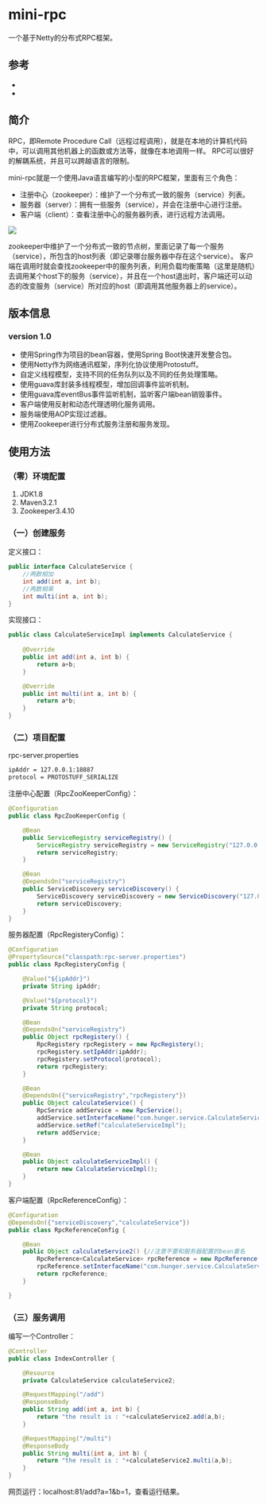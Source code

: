 # mini-rpc

一个基于Netty的分布式RPC框架。

## 参考

- [tang-jie/NettyRPC]: https://github.com/tang-jie/NettyRPC

- [luxiaoxun/NettyRpc]: https://github.com/luxiaoxun/NettyRpc

## 简介

RPC，即Remote Procedure Call（远程过程调用），就是在本地的计算机代码中，可以调用其他机器上的函数或方法等，就像在本地调用一样。
RPC可以很好的解耦系统，并且可以跨越语言的限制。

mini-rpc就是一个使用Java语言编写的小型的RPC框架，里面有三个角色：

- 注册中心（zookeeper）：维护了一个分布式一致的服务（service）列表。
- 服务器（server）：拥有一些服务（service），并会在注册中心进行注册。
- 客户端（client）：查看注册中心的服务器列表，进行远程方法调用。

![](http://opmjieyki.bkt.clouddn.com/18-1-27/96341811.jpg)

zookeeper中维护了一个分布式一致的节点树，里面记录了每一个服务（service），所包含的host列表（即记录哪台服务器中存在这个service）。
客户端在调用时就会查找zookeeper中的服务列表，利用负载均衡策略（这里是随机）去调用某个host下的服务（service），并且在一个host退出时，客户端还可以动态的改变服务（service）所对应的host（即调用其他服务器上的service）。


## 版本信息

### version 1.0

- 使用Spring作为项目的bean容器，使用Spring Boot快速开发整合包。
- 使用Netty作为网络通讯框架，序列化协议使用Protostuff。
- 自定义线程模型，支持不同的任务队列以及不同的任务处理策略。
- 使用guava库封装多线程模型，增加回调事件监听机制。
- 使用guava库eventBus事件监听机制，监听客户端bean销毁事件。
- 客户端使用反射和动态代理透明化服务调用。
- 服务端使用AOP实现过滤器。
- 使用Zookeeper进行分布式服务注册和服务发现。

## 使用方法
### （零）环境配置

1. JDK1.8
2. Maven3.2.1
3. Zookeeper3.4.10

### （一）创建服务

定义接口：

```java
public interface CalculateService {
    //两数相加
    int add(int a, int b);
    //两数相乘
    int multi(int a, int b);
}
```

实现接口：

```java
public class CalculateServiceImpl implements CalculateService {
    
    @Override
    public int add(int a, int b) {
        return a+b;
    }

    @Override
    public int multi(int a, int b) {
        return a*b;
    }
}
```

### （二）项目配置

rpc-server.properties

```xml
ipAddr = 127.0.0.1:18887
protocol = PROTOSTUFF_SERIALIZE
```

注册中心配置（RpcZooKeeperConfig）：

```java
@Configuration
public class RpcZooKeeperConfig {

    @Bean
    public ServiceRegistry serviceRegistry() {
        ServiceRegistry serviceRegistry = new ServiceRegistry("127.0.0.1:2181");
        return serviceRegistry;
    }

    @Bean
    @DependsOn("serviceRegistry")
    public ServiceDiscovery serviceDiscovery() {
        ServiceDiscovery serviceDiscovery = new ServiceDiscovery("127.0.0.1:2181");
        return serviceDiscovery;
    }
}
```

服务器配置（RpcRegisteryConfig）：

```java
@Configuration
@PropertySource("classpath:rpc-server.properties")
public class RpcRegisteryConfig {

    @Value("${ipAddr}")
    private String ipAddr;

    @Value("${protocol}")
    private String protocol;

    @Bean
    @DependsOn("serviceRegistry")
    public Object rpcRegistery() {
        RpcRegistery rpcRegistery = new RpcRegistery();
        rpcRegistery.setIpAddr(ipAddr);
        rpcRegistery.setProtocol(protocol);
        return rpcRegistery;
    }

    @Bean
    @DependsOn({"serviceRegistry","rpcRegistery"})
    public Object calculateService() {
        RpcService addService = new RpcService();
        addService.setInterfaceName("com.hunger.service.CalculateService");
        addService.setRef("calculateServiceImpl");
        return addService;
    }

    @Bean
    public Object calculateServiceImpl() {
        return new CalculateServiceImpl();
    }
}
```

客户端配置（RpcReferenceConfig）：

```java
@Configuration
@DependsOn({"serviceDiscovery","calculateService"})
public class RpcReferenceConfig {

    @Bean
    public Object calculateService2() {//注意不要和服务器配置的bean重名
        RpcReference<CalculateService> rpcReference = new RpcReference();
        rpcReference.setInterfaceName("com.hunger.service.CalculateService");//注意和服务器配置接口路径
        return rpcReference;
    }

}
```

### （三）服务调用

编写一个Controller：

```java
@Controller
public class IndexController {

    @Resource
    private CalculateService calculateService2;

    @RequestMapping("/add")
    @ResponseBody
    public String add(int a, int b) {
        return "the result is : "+calculateService2.add(a,b);
    }

    @RequestMapping("/multi")
    @ResponseBody
    public String multi(int a, int b) {
        return "the result is : "+calculateService2.multi(a,b);
    }
}
```

网页运行：localhost:81/add?a=1&b=1，查看运行结果。
